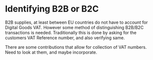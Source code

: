 Identifying B2B or B2C
============

B2B supplies, at least between EU countries do not have to account for Digital Goods VAT. However some method of distinguishing B2B/B2C transactions is needed. Traditionally this is done by asking for the customers VAT Reference number, and also verifying same.

There are some contributions that allow for collection of VAT numbers. Need to look at them, and maybe incorporate.
